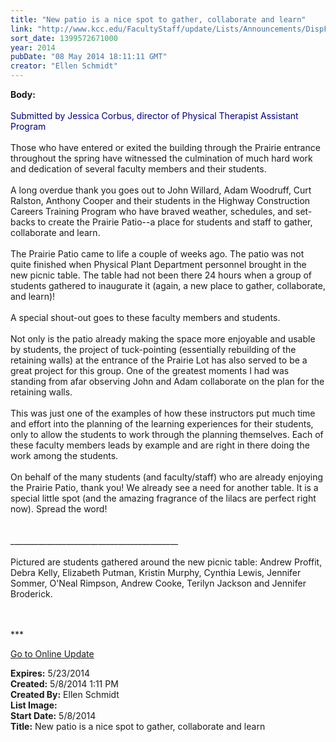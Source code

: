 ```yaml
---
title: "New patio is a nice spot to gather, collaborate and learn"
link: "http://www.kcc.edu/FacultyStaff/update/Lists/Announcements/DispForm.aspx?ID=1514"
sort_date: 1399572671000
year: 2014
pubDate: "08 May 2014 18:11:11 GMT"
creator: "Ellen Schmidt"
---
```


<div><b>Body:</b> <div class="ExternalClass1740AFF50AA14D9FBE86C60EE9B83C88">
<div> </div>
<div><font color="#000080">Submitted by Jessica Corbus, director of Physical Therapist Assistant Program</font></div>
<div> </div>
<div>Those who have entered or exited the building through the Prairie entrance throughout the spring have witnessed the culmination of much hard work and dedication of several faculty members and their students. </div>
<div> </div>
<div>A long overdue thank you goes out to John Willard, Adam Woodruff, Curt Ralston, Anthony Cooper and their students in the Highway Construction Careers Training Program who have braved weather, schedules, and set-backs to create the Prairie Patio--a place for students and staff to gather, collaborate and learn. </div>
<div> </div>
<div>The Prairie Patio came to life a couple of weeks ago. The patio was not quite finished when Physical Plant Department personnel brought in the new picnic table. The table had not been there 24 hours when a group of students gathered to inaugurate it (again, a new place to gather, collaborate, and learn)!</div>
<div> </div>
<div>A special shout-out goes to these faculty members and students.</div>
<div> </div>
<div>Not only is the patio already making the space more enjoyable and usable by students, the project of tuck-pointing (essentially rebuilding of the retaining walls) at the entrance of the Prairie Lot has also served to be a great project for this group. One of the greatest moments I had was standing from afar observing John and Adam collaborate on the plan for the retaining walls.</div>
<div> </div>
<div>This was just one of the examples of how these instructors put much time and effort into the planning of the learning experiences for their students, only to allow the students to work through the planning themselves. Each of these faculty members leads by example and are right in there doing the work among the students.</div>
<div> </div>
<div>On behalf of the many students (and faculty/staff) who are already enjoying the Prairie Patio, thank you! We already see a need for another table. It is a special little spot (and the amazing fragrance of the lilacs are perfect right now). Spread the word!</div>
<div> </div>
<div> </div>
<div>__________________________________________</div>
<div> </div>
<div>Pictured are students gathered around the new picnic table: Andrew Proffit, Debra Kelly, Elizabeth Putman, Kristin Murphy, Cynthia Lewis, Jennifer Sommer, O'Neal Rimpson, Andrew Cooke, Terilyn Jackson and Jennifer Broderick.<br /> <br /></div>
<div> </div>
<div>
<div></div>
<div>
<div></div>
<div>
<p>***</p>
<p><a href="/FacultyStaff/update/Pages/dailyupdate.aspx">Go to Online Update</a></p>
<p></p></div></div>
<div></div></div></div></div>
<div><b>Expires:</b> 5/23/2014</div>
<div><b>Created:</b> 5/8/2014 1:11 PM</div>
<div><b>Created By:</b> Ellen Schmidt</div>
<div><b>List Image:</b> <a href="http://www.kcc.edu/SiteCollectionImages/PrairiePatioPTAstudents2014.jpg"></a></div>
<div><b>Start Date:</b> 5/8/2014</div>
<div><b>Title:</b> New patio is a nice spot to gather, collaborate and learn</div>

